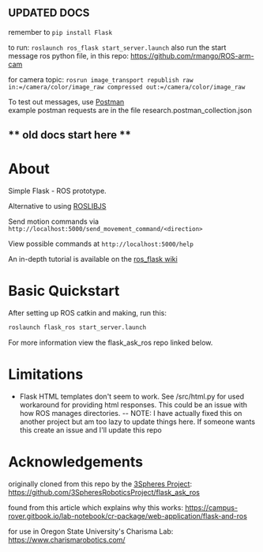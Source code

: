 ## UPDATED DOCS
remember to `pip install Flask`

to run: `roslaunch ros_flask start_server.launch`
also run the start message ros python file, in this repo: https://github.com/rmango/ROS-arm-cam

for camera topic: `rosrun image_transport republish raw in:=/camera/color/image_raw compressed out:=/camera/color/image_raw`  

To test out messages, use [Postman](https://www.postman.com/)  
example postman requests are in the file research.postman_collection.json


** old docs start here **
------------
# About

Simple Flask - ROS prototype.

Alternative to using [ROSLIBJS](http://wiki.ros.org/roslibjs)

Send motion commands via `http://localhost:5000/send_movement_command/<direction>`

View possible commands at `http://localhost:5000/help`

An in-depth tutorial is available on the [ros_flask wiki](https://github.com/stoddabr/ros_flask/wiki/Tutorial)

# Basic Quickstart

After setting up ROS catkin and making, run this:
```bash
roslaunch flask_ros start_server.launch
```

For more information view the flask_ask_ros repo linked below.

# Limitations

* Flask HTML templates don't seem to work.
See /src/html.py for used workaround for providing html responses.
This could be an issue with how ROS manages directories. -- NOTE: I have actually fixed this on another project but am too lazy to update things here. If someone wants this create an issue and I'll update this repo

# Acknowledgements

originally cloned from this repo by the [3Spheres Project](https://3srp.com/):
  https://github.com/3SpheresRoboticsProject/flask_ask_ros

found from this article which explains why this works:
  https://campus-rover.gitbook.io/lab-notebook/cr-package/web-application/flask-and-ros

for use in Oregon State University's Charisma Lab:
  https://www.charismarobotics.com/

